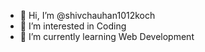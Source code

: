 - 👋 Hi, I’m @shivchauhan1012koch
- 👀 I’m interested in Coding
- 🌱 I’m currently learning Web Development

<!---
shivchauhan1012koch/shivchauhan1012koch is a ✨ special ✨ repository because its `README.md` (this file) appears on your GitHub profile.
You can click the Preview link to take a look at your changes.
--->
